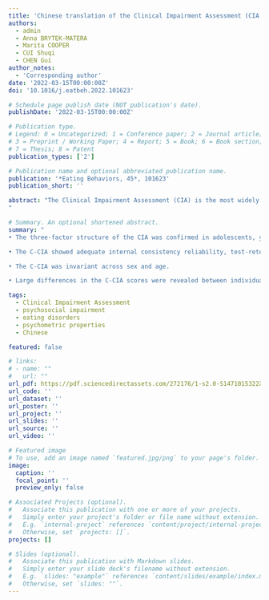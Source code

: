 ```yaml
---
title: 'Chinese translation of the Clinical Impairment Assessment (CIA 3.0): Psychometric properties and measurement invariance across sex and age in adolescents, young adults, and adult men'
authors:
  - admin
  - Anna BRYTEK-MATERA
  - Marita COOPER
  - CUI Shuqi
  - CHEN Gui
author_notes:
  - 'Corresponding author'
date: '2022-03-15T00:00:00Z'
doi: '10.1016/j.eatbeh.2022.101623'

# Schedule page publish date (NOT publication's date).
publishDate: '2022-03-15T00:00:00Z'

# Publication type.
# Legend: 0 = Uncategorized; 1 = Conference paper; 2 = Journal article;
# 3 = Preprint / Working Paper; 4 = Report; 5 = Book; 6 = Book section;
# 7 = Thesis; 8 = Patent
publication_types: ['2']

# Publication name and optional abbreviated publication name.
publication: '*Eating Behaviors, 45*, 101623'
publication_short: ''

abstract: "The Clinical Impairment Assessment (CIA) is the most widely used instrument for assessing psychosocial impairment related to eating disorders (EDs). The CIA was translated into Chinese based on standard procedures. The psychometric properties of the Chinese CIA (C-CIA) were assessed among four adolescent and adult samples [i.e., 792 junior high school students (47.0% boys; M<SUB>age</SUB> = 13.09 years), 1324 senior high school students (44.2% boys; M<SUB>age</SUB> = 16.06 years), 812 undergraduate students (36.3% boys; M<SUB>age</SUB> = 18.88 years), and 406 male adults from a general population (M<SUB>age</SUB> = 28.53 years)]. The three-factor structure of the CIA was replicated. Excellent internal consistencies of the C-CIA were revealed, *α* = 0.93–0.98. The C-CIA showed moderate and good test-retest reliability in a six-month interval for junior high school students (ICC = 0.69) and senior high school students (ICC = 0.76), respectively. The C-CIA had good test-retest reliability in a two-week interval for undergraduate students (ICC = 0.78) and general adult men (ICC = 0.81). Our results supported good construct validity, known-group validity of the C-CIA, and measurement invariance across sex and age. These findings suggest that the C-CIA can be a useful tool assessing psychosocial impairment related to EDs for Chinese adolescents, young adults, and adult men.
"

# Summary. An optional shortened abstract.
summary: "
• The three-factor structure of the CIA was confirmed in adolescents, young adults, and adult men.

• The C-CIA showed adequate internal consistency reliability, test-retest reliability, and convergent validity.

• The C-CIA was invariant across sex and age.

• Large differences in the C-CIA scores were revealed between individuals with and without high risk of eating disorders."

tags:
  - Clinical Impairment Assessment
  - psychosocial impairment
  - eating disorders
  - psychometric properties
  - Chinese

featured: false

# links:
# - name: ""
#   url: ""
url_pdf: https://pdf.sciencedirectassets.com/272176/1-s2.0-S1471015322X00020/1-s2.0-S1471015322000290/main.pdf?X-Amz-Security-Token=IQoJb3JpZ2luX2VjEPT%2F%2F%2F%2F%2F%2F%2F%2F%2F%2FwEaCXVzLWVhc3QtMSJHMEUCICUbFG8YARp03ZCxy9QrUyI1ENBlEjDwMsIUdtLVWBanAiEAxzYUmMImMeELzyUOEJ9AXldnr7iDUPUhXMz71tjyfM4qgwQInf%2F%2F%2F%2F%2F%2F%2F%2F%2F%2FARAEGgwwNTkwMDM1NDY4NjUiDLVGwAI3sUTy8OKhnCrXA6rmDj4sYbDqHcrTcNnxMeY7Pbn964rLNYJqoNAXybZfQQ9aN6wB%2BUrmRtWrpT8Xanokprg4jKB%2FDlue0PL9oHv4j%2BAgOXYDpY%2Ba2sT1I2VveBLktTJd%2FavPc6Wd%2Bk%2B7Xshp11hc3UIvKJYNlOuiqh4WvKIWeuth0WVMHX3dGtAdPrx0e9kbwa3FRsuBezbnRIX2tXsaCbDYBXEPJzEiAb6ZxGGbKWi%2FQQkl4VOoqBPC4VdS1PSRgvExZPLBYwlCp0SicRnHNmQ%2F00N9hSN%2BRY4kkm0putBl%2FGOY5AeP0E4ht%2F35xP3bHEf8%2Bgzv1PKXVvwSPlw0dgen4EB5zbqYwGLefaek6O82eicbdJ1K7dRL44aBDFqWVNrGjrZ0vibJsmy5FUVsQcRz5rHH%2FSXUDOSlFNADWzxdmoT%2FZKSQrWTBVqGmKNk785JJ2Z0GXVi8WA5NMhUW3iqR6cq%2B11ngXO%2FYnmacsQRyreIrvRKiIcTchC1msqUmTNe6HtfJa%2BZDC64DXwVSHtqWTWM%2BB1ZI2wVU76xyTaIvOiUXMcGd4JVsWWDLeRY5UCt4x0u3H3Z20LZvNaeWkMazVp01IEia2PVc8lwF5xprFsETkS3NHXJHVAL7a6%2FBdTDZ7uiSBjqlAaleZm8QpYENuJycV1htPWyJ3XzOUHoBFYjNvE%2B0%2F%2BlXW9cUaA837cp02bVQged3iaRmsEdaXYrjjescccSTK9%2BLr0GKtAxvH3vur28OGgtIb2B%2BukWepkKH0BHRKigOvTwWBLL%2BfiWtQL%2FQ1V2s4BZkF5PROKI0Z5pGtrKIZwl74ofBmnjmzvfeOExRM3RV5fHxfTVO35WSRyTOh28CrX4bECL4ww%3D%3D&X-Amz-Algorithm=AWS4-HMAC-SHA256&X-Amz-Date=20220416T051857Z&X-Amz-SignedHeaders=host&X-Amz-Expires=300&X-Amz-Credential=ASIAQ3PHCVTY47CGFL4V%2F20220416%2Fus-east-1%2Fs3%2Faws4_request&X-Amz-Signature=3ca867c05fe22079568d9b4e14721baff50582e33702c5f6d7e97ee4cb0f45c1&hash=8797391ceddc1e72f18acd66a82074ccf51dba4643f88c82ce57da87cabedd0c&host=68042c943591013ac2b2430a89b270f6af2c76d8dfd086a07176afe7c76c2c61&pii=S1471015322000290&tid=spdf-4f44f48c-20e1-4d95-8953-2f063b922e4d&sid=be2296d58458c3491068c14-5c03f2dd23fegxrqa&type=client
url_code: ''
url_dataset: ''
url_poster: ''
url_project: ''
url_slides: ''
url_source: ''
url_video: ''

# Featured image
# To use, add an image named `featured.jpg/png` to your page's folder.
image:
  caption: ''
  focal_point: ''
  preview_only: false

# Associated Projects (optional).
#   Associate this publication with one or more of your projects.
#   Simply enter your project's folder or file name without extension.
#   E.g. `internal-project` references `content/project/internal-project/index.md`.
#   Otherwise, set `projects: []`.
projects: []

# Slides (optional).
#   Associate this publication with Markdown slides.
#   Simply enter your slide deck's filename without extension.
#   E.g. `slides: "example"` references `content/slides/example/index.md`.
#   Otherwise, set `slides: ""`.
---
```

